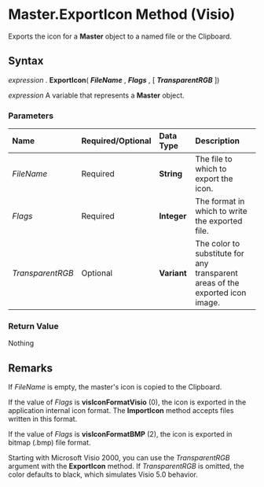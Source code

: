 
# Master.ExportIcon Method (Visio)

Exports the icon for a  **Master** object to a named file or the Clipboard.


## Syntax

 _expression_ . **ExportIcon**( **_FileName_** , **_Flags_** , [ **_TransparentRGB_** ])

 _expression_ A variable that represents a **Master** object.


### Parameters



|**Name**|**Required/Optional**|**Data Type**|**Description**|
|:-----|:-----|:-----|:-----|
| _FileName_|Required| **String**|The file to which to export the icon.|
| _Flags_|Required| **Integer**|The format in which to write the exported file.|
| _TransparentRGB_|Optional| **Variant**|The color to substitute for any transparent areas of the exported icon image.|

### Return Value

Nothing


## Remarks

If  _FileName_ is empty, the master's icon is copied to the Clipboard.

If the value of  _Flags_ is **visIconFormatVisio** (0), the icon is exported in the application internal icon format. The **ImportIcon** method accepts files written in this format.

If the value of  _Flags_ is **visIconFormatBMP** (2), the icon is exported in bitmap (.bmp) file format.

Starting with Microsoft Visio 2000, you can use the  _TransparentRGB_ argument with the **ExportIcon** method. If _TransparentRGB_ is omitted, the color defaults to black, which simulates Visio 5.0 behavior.

